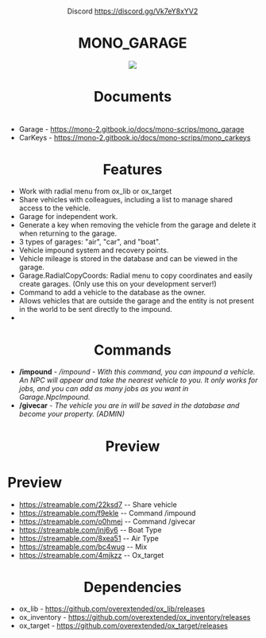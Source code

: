 
  #
  <sub> <center> Discord https://discord.gg/Vk7eY8xYV2 </center></sub>
  
# <center>**MONO_GARAGE**</center>
<center><img src="https://cdn.discordapp.com/attachments/1106742575081201764/1106742575337058384/lWcTATb.png"></center>


#
# <center>**Documents**</center>
# 
* Garage - https://mono-2.gitbook.io/docs/mono-scrips/mono_garage
* CarKeys - https://mono-2.gitbook.io/docs/mono-scrips/mono_carkeys


#
#
# <center>**Features**</center>
* Work with radial menu from ox_lib or ox_target
* Share vehicles with colleagues, including a list to manage shared access to the vehicle.
* Garage for independent work.
* Generate a key when removing the vehicle from the garage and delete it when returning to the garage.
* 3 types of garages: "air", "car", and "boat".
* Vehicle impound system and recovery points.
* Vehicle mileage is stored in the database and can be viewed in the garage.
* Garage.RadialCopyCoords: Radial menu to copy coordinates and easily create garages. (Only use this on your development server!)
* Command to add a vehicle to the database as the owner. 
* Allows vehicles that are outside the garage and the entity is not present in the world to be sent directly to the impound.
* 
#  <center>**Commands**</center>

* **/impound** - */impound - With this command, you can impound a vehicle. An NPC will appear and take the nearest vehicle to you. It only works for jobs, and you can add as many jobs as you want in Garage.NpcImpound.*
* **/givecar** - *The vehicle you are in will be saved in the database and become your property. (ADMIN)*

# 
#


# <center> **Preview**</center>
# **Preview**

- https://streamable.com/22ksd7 -- Share vehicle
- https://streamable.com/f9ekle -- Command /impound
- https://streamable.com/o0hmej -- Command /givecar
- https://streamable.com/jnj6y6 -- Boat Type
- https://streamable.com/8xea51 -- Air Type 
- https://streamable.com/bc4wug -- Mix
- https://streamable.com/4mjkzz -- Ox_target
#
#


# <center> **Dependencies**</center>
 - ox_lib  -  https://github.com/overextended/ox_lib/releases  
 - ox_inventory  -  https://github.com/overextended/ox_inventory/releases  
 - ox_target  -  https://github.com/overextended/ox_target/releases  



